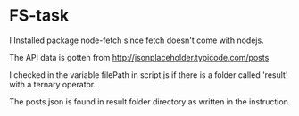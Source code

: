 # FS-task

I Installed package node-fetch since fetch doesn't come with nodejs.

The API data is gotten from http://jsonplaceholder.typicode.com/posts

I checked in the variable filePath in script.js if there is a folder called 'result' with a ternary operator.

The posts.json is found in result folder directory as written in the instruction.

